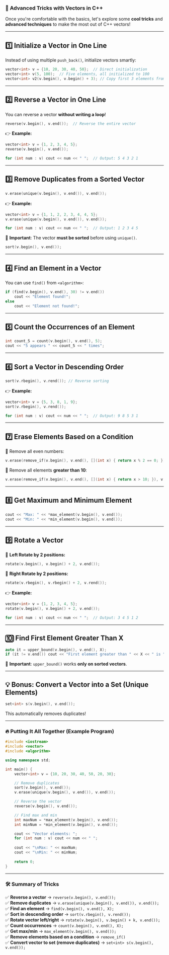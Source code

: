 ### 🚀 **Advanced Tricks with Vectors in C++**  

Once you're comfortable with the basics, let's explore some **cool tricks** and **advanced techniques** to make the most out of C++ vectors!  

---

## **1️⃣ Initialize a Vector in One Line**  
Instead of using multiple `push_back()`, initialize vectors smartly:  
```cpp
vector<int> v = {10, 20, 30, 40, 50};  // Direct initialization
vector<int> v(5, 100);  // Five elements, all initialized to 100
vector<int> v2(v.begin(), v.begin() + 3); // Copy first 3 elements from another vector
```

---

## **2️⃣ Reverse a Vector in One Line**  
You can reverse a vector **without writing a loop**!  
```cpp
reverse(v.begin(), v.end());  // Reverse the entire vector
```

👉 **Example:**  
```cpp
vector<int> v = {1, 2, 3, 4, 5};
reverse(v.begin(), v.end());

for (int num : v) cout << num << " ";  // Output: 5 4 3 2 1
```

---

## **3️⃣ Remove Duplicates from a Sorted Vector**  
```cpp
v.erase(unique(v.begin(), v.end()), v.end());
```
👉 **Example:**  
```cpp
vector<int> v = {1, 1, 2, 2, 3, 4, 4, 5};
v.erase(unique(v.begin(), v.end()), v.end());

for (int num : v) cout << num << " ";  // Output: 1 2 3 4 5
```
🔹 **Important**: The vector **must be sorted** before using `unique()`.  
```cpp
sort(v.begin(), v.end());
```

---

## **4️⃣ Find an Element in a Vector**  
You can use `find()` from `<algorithm>`:  
```cpp
if (find(v.begin(), v.end(), 30) != v.end()) 
    cout << "Element found!";
else 
    cout << "Element not found!";
```

---

## **5️⃣ Count the Occurrences of an Element**  
```cpp
int count_5 = count(v.begin(), v.end(), 5);
cout << "5 appears " << count_5 << " times";
```

---

## **6️⃣ Sort a Vector in Descending Order**  
```cpp
sort(v.rbegin(), v.rend()); // Reverse sorting
```
👉 **Example:**  
```cpp
vector<int> v = {5, 3, 8, 1, 9};
sort(v.rbegin(), v.rend());

for (int num : v) cout << num << " ";  // Output: 9 8 5 3 1
```

---

## **7️⃣ Erase Elements Based on a Condition**  
🔹 Remove all even numbers:  
```cpp
v.erase(remove_if(v.begin(), v.end(), [](int x) { return x % 2 == 0; }), v.end());
```
🔹 Remove all elements **greater than 10**:  
```cpp
v.erase(remove_if(v.begin(), v.end(), [](int x) { return x > 10; }), v.end());
```

---

## **8️⃣ Get Maximum and Minimum Element**  
```cpp
cout << "Max: " << *max_element(v.begin(), v.end());
cout << "Min: " << *min_element(v.begin(), v.end());
```

---

## **9️⃣ Rotate a Vector**  
🔹 **Left Rotate by 2 positions:**  
```cpp
rotate(v.begin(), v.begin() + 2, v.end());
```
🔹 **Right Rotate by 2 positions:**  
```cpp
rotate(v.rbegin(), v.rbegin() + 2, v.rend());
```

👉 **Example:**  
```cpp
vector<int> v = {1, 2, 3, 4, 5};
rotate(v.begin(), v.begin() + 2, v.end());

for (int num : v) cout << num << " ";  // Output: 3 4 5 1 2
```

---

## **🔟 Find First Element Greater Than X**  
```cpp
auto it = upper_bound(v.begin(), v.end(), X);
if (it != v.end()) cout << "First element greater than " << X << " is " << *it;
```
🔹 **Important**: `upper_bound()` works **only on sorted vectors**.

---

## **💡 Bonus: Convert a Vector into a Set (Unique Elements)**  
```cpp
set<int> s(v.begin(), v.end());
```
This automatically removes duplicates!

---

### **🔥 Putting It All Together (Example Program)**
```cpp
#include <iostream>
#include <vector>
#include <algorithm>

using namespace std;

int main() {
    vector<int> v = {10, 20, 30, 40, 50, 20, 30};

    // Remove duplicates
    sort(v.begin(), v.end());
    v.erase(unique(v.begin(), v.end()), v.end());

    // Reverse the vector
    reverse(v.begin(), v.end());

    // Find max and min
    int maxNum = *max_element(v.begin(), v.end());
    int minNum = *min_element(v.begin(), v.end());

    cout << "Vector elements: ";
    for (int num : v) cout << num << " ";
    
    cout << "\nMax: " << maxNum;
    cout << "\nMin: " << minNum;
    
    return 0;
}
```

---

### **🛠 Summary of Tricks**
✅ **Reverse a vector** → `reverse(v.begin(), v.end());`  
✅ **Remove duplicates** → `v.erase(unique(v.begin(), v.end()), v.end());`  
✅ **Find an element** → `find(v.begin(), v.end(), X);`  
✅ **Sort in descending order** → `sort(v.rbegin(), v.rend());`  
✅ **Rotate vector left/right** → `rotate(v.begin(), v.begin() + k, v.end());`  
✅ **Count occurrences** → `count(v.begin(), v.end(), X);`  
✅ **Get max/min** → `max_element(v.begin(), v.end());`  
✅ **Remove elements based on a condition** → `remove_if()`  
✅ **Convert vector to set (remove duplicates)** → `set<int> s(v.begin(), v.end());`  


